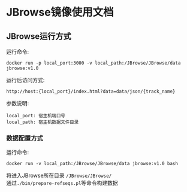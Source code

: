 # JBrowse镜像使用文档

## JBrowse运行方式

运行命令:  
```
docker run -p local_port:3000 -v local_path:/JBrowse/JBrowse/data jbrowse:v1.0
```

运行后访问方式:  
```
http://host:{local_port}/index.html?data=data/json/{track_name}
```

参数说明:  
```
local_port: 宿主机端口号
local_path: 宿主机数据文件目录
```

### 数据配置方式

运行命令:
```
docker run -v local_path:/JBrowse/JBrowse/data jbrowse:v1.0 bash
```
将进入JBrowse所在目录 `/JBrowse/JBrowse/`  
通过`./bin/prepare-refseqs.pl`等命令构建数据  

